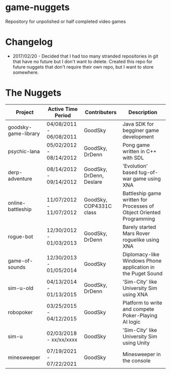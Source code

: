# game-nuggets
Repository for unpolished or half completed video games

# Changelog

* 2017/02/20 - Decided that I had too many stranded repositories in git that have no future but I don't want to delete. Created this repo for future nuggets that don't require their own repo, but I want to store somewhere.

# The Nuggets

| Project              | Active Time Period      | Contributers              | Description                                                           |
| -------------------- | ----------------------- | ------------------------- | ----------------------------------------------------------------------|
| goodsky-game-library | 04/08/2011 - 06/08/2011 | GoodSky                   | Java SDK for begginer game development                                |
| psychic-lana         | 05/02/2012 - 08/14/2012 | GoodSky, DrDenn           | Pong game written in C++ with SDL                                     |
| derp-adventure       | 08/14/2012 - 09/14/2012 | GoodSky, DrDenn, Deslare  | 'Evolution' based tug-of-war game using XNA                           |
| online-battleship    | 11/07/2012 - 11/07/2012 | GoodSky, COP4331C class   | Battleship game written for Processes of Object Oriented Programming  |
| rogue-bot            | 12/30/2012 - 01/03/2013 | GoodSky, DrDenn           | Barely started Mars Rover roguelike using XNA                         |
| game-of-sounds       | 12/30/2013 - 01/05/2014 | GoodSky                   | Diplomacy-like Windows Phone application in the Puget Sound           |
| sim-u-old            | 04/13/2014 - 01/13/2015 | GoodSky, DrDenn           | 'Sim-City' like University Sim using XNA                              |
| robopoker            | 03/25/2015 - 04/12/2015 | GoodSky                   | Platform to write and compete Poker-Playing AI logic                  |
| sim-u                | 02/03/2018 - xx/xx/xxxx | GoodSky                   | 'Sim-City' like University Sim using Unity                            |
| minesweeper          | 07/19/2021 - 07/22/2021 | GoodSky                   | Minesweeper in the console                                            |